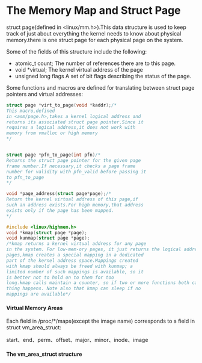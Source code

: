 # The Memory Map and Struct Page

struct page(defined in <linux/mm.h>).This data structure is used to keep track of just about everything the kernel needs to know about physical memory.there is one struct page for each physical page on the system.

Some of the fields of this structure include the following:

- atomic_t count;
    The number of references there are to this page.
- void *virtual;
    The kernel virtual address of the page
- unsigned long flags
    A set of bit flags describing the status of the page.

Some functions and macros are defined for translating between struct page pointers and virtual addresses:

```c
struct page *virt_to_page(void *kaddr);/*
This macro,defined
in <asm/page.h>,takes a kernel logical address and 
returns its associated struct page pointer.Since it 
requires a logical address,it does not work with 
memory from vmalloc or high memory
*/


struct page *pfn_to_page(int pfn)/*
Returns the struct page pointer for the given page 
frame number.If necessary,it checks a page frame 
number for validity with pfn_valid before passing it 
to pfn_to_page
*/

void *page_address(struct page*page);/*
Return the kernel virtual address of this page,if 
such an address exists.For high memory,that address 
exists only if the page has been mapped.
*/

#include <linux/highmem.h>
void *kmap(struct page *page);
void kunmap(struct page *page);
/*kmap returns a kernel virtual address for any page 
in the system. For low-mem-ory pages, it just returns the logical address of the page; for high-memory 
pages,kmap creates a special mapping in a dedicated 
part of the kernel address space.Mappings created 
with kmap should always be freed with kunmap; a 
limited number of such mappings is available, so it 
is better not to hold on to them for too 
long.kmap calls maintain a counter, so if two or more functions both call kmap on the same page, the right 
thing happens. Note also that kmap can sleep if no 
mappings are available*/
```

#### Virtual Memory Areas

Each field in /proc/*/maps(except the image name) corresponds to a field in struct vm_area_struct:

start、end、perm、offset、major、minor、inode、image

#### The vm_area_struct structure

